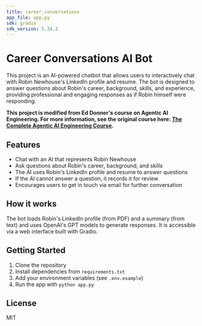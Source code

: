 ```yaml
---
title: career_conversations
app_file: app.py
sdk: gradio
sdk_version: 5.34.2
---
```


# Career Conversations AI Bot

This project is an AI-powered chatbot that allows users to interactively chat with Robin Newhouse's LinkedIn profile and resume. The bot is designed to answer questions about Robin's career, background, skills, and experience, providing professional and engaging responses as if Robin himself were responding.

**This project is modified from Ed Donner's course on Agentic AI Engineering. For more information, see the original course here: [The Complete Agentic AI Engineering Course](https://edwarddonner.com/2025/04/21/the-complete-agentic-ai-engineering-course/).**

## Features
- Chat with an AI that represents Robin Newhouse
- Ask questions about Robin's career, background, and skills
- The AI uses Robin's LinkedIn profile and resume to answer questions
- If the AI cannot answer a question, it records it for review
- Encourages users to get in touch via email for further conversation

## How it works
The bot loads Robin's LinkedIn profile (from PDF) and a summary (from text) and uses OpenAI's GPT models to generate responses. It is accessible via a web interface built with Gradio.

## Getting Started
1. Clone the repository
2. Install dependencies from `requirements.txt`
3. Add your environment variables (see `.env.example`)
4. Run the app with `python app.py`

## License
MIT
